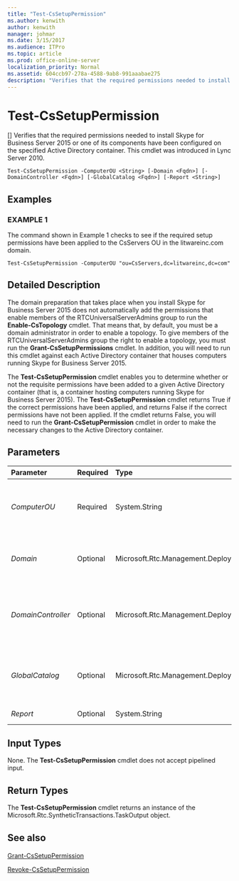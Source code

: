```yaml
---
title: "Test-CsSetupPermission"
ms.author: kenwith
author: kenwith
manager: johmar
ms.date: 3/15/2017
ms.audience: ITPro
ms.topic: article
ms.prod: office-online-server
localization_priority: Normal
ms.assetid: 604ccb97-278a-4588-9ab8-991aaabae275
description: "Verifies that the required permissions needed to install Skype for Business Server 2015 or one of its components have been configured on the specified Active Directory container. This cmdlet was introduced in Lync Server 2010."
---
```


# Test-CsSetupPermission
[]
Verifies that the required permissions needed to install Skype for Business Server 2015 or one of its components have been configured on the specified Active Directory container. This cmdlet was introduced in Lync Server 2010.
  
```
Test-CsSetupPermission -ComputerOU <String> [-Domain <Fqdn>] [-DomainController <Fqdn>] [-GlobalCatalog <Fqdn>] [-Report <String>]

```

## Examples

### EXAMPLE 1

The command shown in Example 1 checks to see if the required setup permissions have been applied to the CsServers OU in the litwareinc.com domain.
  
```
Test-CsSetupPermission -ComputerOU "ou=CsServers,dc=litwareinc,dc=com"
```

## Detailed Description

The domain preparation that takes place when you install Skype for Business Server 2015 does not automatically add the permissions that enable members of the RTCUniversalServerAdmins group to run the **Enable-CsTopology** cmdlet. That means that, by default, you must be a domain administrator in order to enable a topology. To give members of the RTCUniversalServerAdmins group the right to enable a topology, you must run the **Grant-CsSetupPermissions** cmdlet. In addition, you will need to run this cmdlet against each Active Directory container that houses computers running Skype for Business Server 2015.
  
The **Test-CsSetupPermission** cmdlet enables you to determine whether or not the requisite permissions have been added to a given Active Directory container (that is, a container hosting computers running Skype for Business Server 2015). The **Test-CsSetupPermission** cmdlet returns True if the correct permissions have been applied, and returns False if the correct permissions have not been applied. If the cmdlet returns False, you will need to run the **Grant-CsSetupPermission** cmdlet in order to make the necessary changes to the Active Directory container.
  
## Parameters

|**Parameter**|**Required**|**Type**|**Description**|
|:-----|:-----|:-----|:-----|
| _ComputerOU_ <br/> |Required  <br/> |System.String  <br/> |Distinguished name of the organizational unit (OU) that contains the accounts for the computers running Skype for Business Server 2015. For example: "ou=CsServers,dc=litwareinc,dc=com".  <br/> |
| _Domain_ <br/> |Optional  <br/> |Microsoft.Rtc.Management.Deploy.Fqdn  <br/> |Name of the domain where the OU to be checked is located. If this parameter is not included, then the **Test-CsSetupPermission** cmdlet will look for the OU in the current domain. <br/> |
| _DomainController_ <br/> |Optional  <br/> |Microsoft.Rtc.Management.Deploy.Fqdn  <br/> |Fully qualified domain name (FQDN) of a domain controller in your domain. This parameter is not required if you are running the **Test-CsSetupPermission** cmdlet on a computer with an account in your domain. <br/> |
| _GlobalCatalog_ <br/> |Optional  <br/> |Microsoft.Rtc.Management.Deploy.Fqdn  <br/> |FQDN of a global catalog server in your domain. This parameter is not required if you are running the **Test-CsSetupPermission** cmdlet on a computer with an account in your domain. <br/> |
| _Report_ <br/> |Optional  <br/> |System.String  <br/> |Reports detailed activity to the screen as the cmdlet runs.  <br/> |
   
## Input Types

None. The **Test-CsSetupPermission** cmdlet does not accept pipelined input.
  
## Return Types

The **Test-CsSetupPermission** cmdlet returns an instance of the Microsoft.Rtc.SyntheticTransactions.TaskOutput object.
  
## See also

#### 

[Grant-CsSetupPermission](grant-cssetuppermission.md)
  
[Revoke-CsSetupPermission](revoke-cssetuppermission.md)

